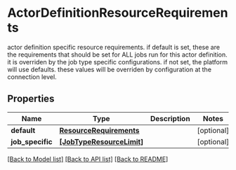 # ActorDefinitionResourceRequirements

actor definition specific resource requirements. if default is set, these are the requirements that should be set for ALL jobs run for this actor definition. it is overriden by the job type specific configurations. if not set, the platform will use defaults. these values will be overriden by configuration at the connection level.

## Properties
Name | Type | Description | Notes
------------ | ------------- | ------------- | -------------
**default** | [**ResourceRequirements**](ResourceRequirements.md) |  | [optional] 
**job_specific** | [**[JobTypeResourceLimit]**](JobTypeResourceLimit.md) |  | [optional] 

[[Back to Model list]](../README.md#documentation-for-models) [[Back to API list]](../README.md#documentation-for-api-endpoints) [[Back to README]](../README.md)


